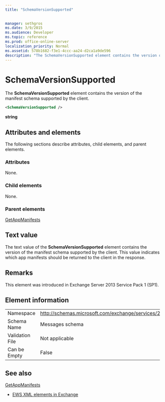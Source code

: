 ```yaml
---
title: "SchemaVersionSupported"
 
 
manager: sethgros
ms.date: 3/9/2015
ms.audience: Developer
ms.topic: reference
ms.prod: office-online-server
localization_priority: Normal
ms.assetid: 578b1682-f3e1-4ccc-aa24-d2ca1a9de596
description: "The SchemaVersionSupported element contains the version of the manifest schema supported by the client."
---
```


# SchemaVersionSupported

The **SchemaVersionSupported** element contains the version of the manifest schema supported by the client. 
  
```XML
<SchemaVersionSupported />
```

 **string**
## Attributes and elements

The following sections describe attributes, child elements, and parent elements.
  
### Attributes

None.
  
### Child elements

None.
  
### Parent elements

[GetAppManifests](getappmanifests.md)
  
## Text value

The text value of the **SchemaVersionSupported** element contains the version of the manifest schema supported by the client. This value indicates which app manifests should be returned to the client in the response. 
  
## Remarks

This element was introduced in Exchange Server 2013 Service Pack 1 (SP1).
  
## Element information

|||
|:-----|:-----|
|Namespace  <br/> | http://schemas.microsoft.com/exchange/services/2006/messages  <br/> |
|Schema Name  <br/> |Messages schema  <br/> |
|Validation File  <br/> |Not applicable  <br/> |
|Can be Empty  <br/> |False  <br/> |
   
## See also



[GetAppManifests](getappmanifests.md)


- [EWS XML elements in Exchange](ews-xml-elements-in-exchange.md)


